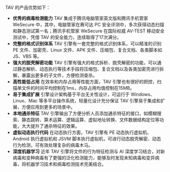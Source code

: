 TAV 的产品优势如下：
- **优秀的病毒检测能力**
TAV 集成于腾讯电脑管家英文版和腾讯手机管家 WeSecure 中，其中，电脑管家在赛可达 PC 安全评测中，多次获得动态扫描和静态测试第一名；腾讯手机管家 WeSecure 在国际权威 AV-TEST 移动安全测试中，凭借 TAV 的安全能力，连续取得了17次满分。
- **完整的格式识别体系**
TAV 引擎有一套完整的格式识别体系，可以精准的识别 PE 文件、加密壳、Linux 文件、APK 文件、压缩包、复合文档、各类脚本如 JS、VBS 等。
- **强大的脱壳解密功能**
TAV 引擎有强大的格式拆析、脱壳解密的功能，可以通过静态解析、动态执行等技术手段将压缩包、复合文档以及各类加密壳进行拆解，暴露出更多的子文件，方便检测查杀。
- **高性能低占用**
在效率和内存占用等性能方面，TAV 引擎也有很好的把控，扫描单文件的时间平均控制在1ms，内存占用均值控制在15MB。
- **易于集成扩展**
引擎设计架构基于平台无关性设计，可运行于 Windows、Linux、Mac 等多平台操作系统，轻量化设计充分保证 TAV 引擎易于集成和扩展，方便应用到更多的场景中。
- **本地通杀特征**
TAV 引擎输出了方便分析人员添加通杀特征的接口，如模糊搜索、静态跳转、算术运算、逻辑运算、虚拟地址转换、文件数据结构定位等功能，大大提升了通杀特征的效果。
- **虚拟动态执行代码**
在动态执行方面，TAV 引擎有 PE 动态执行虚拟机、Android 执行虚拟机和 JSVM 脚本执行虚拟机，可进行动态脱壳解密、动态行为检测，可有效处理复杂的病毒木马。
- **深度机器学习**
近年 TAV 引擎将文件的行为特征检测与 AI 深度学习结合，对新病毒和变种病毒有了更强的泛化检测能力，能够及时发现未知病毒和变异病毒，将机器学习技术和病毒检测技术完美结合。
